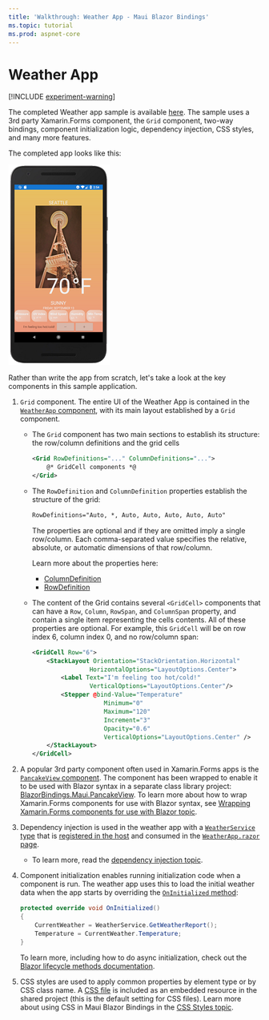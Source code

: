 ```yaml
---
title: 'Walkthrough: Weather App - Maui Blazor Bindings'
ms.topic: tutorial
ms.prod: aspnet-core
---
```


# Weather App

[!INCLUDE [experiment-warning](../includes/experiment-warning.md)]

The completed Weather app sample is available [here](https://github.com/Dreamescaper/BlazorBindings.Maui/tree/master/samples/MobileBlazorBindingsWeather). The sample uses a 3rd party Xamarin.Forms component, the `Grid` component, two-way bindings, component initialization logic, dependency injection, CSS styles, and many more features.

The completed app looks like this:

[ ![Weather App running in the Android Emulator](./media/weather-app/weather-app-inline.png) ](./media/weather-app/weather-app-expanded.png#lightbox)

Rather than write the app from scratch, let's take a look at the key components in this sample application.

1. `Grid` component. The entire UI of the Weather App is contained in the [`WeatherApp` component](https://github.com/Dreamescaper/BlazorBindings.Maui/blob/master/samples/MobileBlazorBindingsWeather/MobileBlazorBindingsWeather/WeatherApp.razor), with its main layout established by a `Grid` component.

   * The `Grid` component has two main sections to establish its structure: the row/column definitions and the grid cells

        ```xml
        <Grid RowDefinitions="..." ColumnDefinitions="...">
            @* GridCell components *@
        </Grid>
        ```

   * The `RowDefinition` and `ColumnDefinition` properties establish the structure of the grid:

        ```xml
        RowDefinitions="Auto, *, Auto, Auto, Auto, Auto, Auto"
        ```

     The properties are optional and if they are omitted imply a single row/column. Each comma-separated value specifies the relative, absolute, or automatic dimensions of that row/column.

     Learn more about the properties here:

        * [ColumnDefinition](https://docs.microsoft.com/dotnet/api/xamarin.forms.columndefinition)
        * [RowDefinition](https://docs.microsoft.com/dotnet/api/Xamarin.Forms.RowDefinition)

   * The content of the Grid contains several `<GridCell>` components that can have a `Row`, `Column`, `RowSpan`, and `ColumnSpan` property, and contain a single item representing the cells contents. All of these properties are optional. For example, this `GridCell` will be on row index 6, column index 0, and no row/column span:

        ```xml
        <GridCell Row="6">
            <StackLayout Orientation="StackOrientation.Horizontal"
                        HorizontalOptions="LayoutOptions.Center">
                <Label Text="I'm feeling too hot/cold!"
                        VerticalOptions="LayoutOptions.Center"/>
                <Stepper @bind-Value="Temperature"
                            Minimum="0"
                            Maximum="120"
                            Increment="3"
                            Opacity="0.6"
                            VerticalOptions="LayoutOptions.Center" />
            </StackLayout>
        </GridCell>
        ```

1. A popular 3rd party component often used in Xamarin.Forms apps is the [`PancakeView` component](https://github.com/sthewissen/Xamarin.Forms.PancakeView). The component has been wrapped to enable it to be used with Blazor syntax in a separate class library project: [BlazorBindings.Maui.PancakeView](https://github.com/Dreamescaper/BlazorBindings.Maui/tree/master/samples/MobileBlazorBindingsWeather/BlazorBindings.Maui.PancakeView). To learn more about how to wrap Xamarin.Forms components for use with Blazor syntax, see [Wrapping Xamarin.Forms components for use with Blazor topic](../advanced/custom-components.md).

1. Dependency injection is used in the weather app with a [`WeatherService` type](https://github.com/Dreamescaper/BlazorBindings.Maui/blob/master/samples/MobileBlazorBindingsWeather/MobileBlazorBindingsWeather/WeatherService.cs) that is [registered in the host](https://github.com/Dreamescaper/BlazorBindings.Maui/blob/master/samples/MobileBlazorBindingsWeather/MobileBlazorBindingsWeather/App.cs#L16) and consumed in the [`WeatherApp.razor` page](https://github.com/Dreamescaper/BlazorBindings.Maui/blob/master/samples/MobileBlazorBindingsWeather/MobileBlazorBindingsWeather/WeatherApp.razor#L1).

   * To learn more, read the [dependency injection topic](../advanced/dependency-injection.md).

1. Component initialization enables running initialization code when a component is run. The weather app uses this to load the initial weather data when the app starts by overriding the [`OnInitialized` method](https://github.com/Dreamescaper/BlazorBindings.Maui/blob/master/samples/MobileBlazorBindingsWeather/MobileBlazorBindingsWeather/WeatherApp.razor#L140-L144):

    ```c#
    protected override void OnInitialized()
    {
        CurrentWeather = WeatherService.GetWeatherReport();
        Temperature = CurrentWeather.Temperature;
    }
    ```

   To learn more, including how to do async initialization, check out the [Blazor lifecycle methods documentation](https://docs.microsoft.com/aspnet/core/blazor/lifecycle).

1. CSS styles are used to apply common properties by element type or by CSS class name. A [CSS file](https://github.com/Dreamescaper/BlazorBindings.Maui/blob/master/samples/MobileBlazorBindingsWeather/MobileBlazorBindingsWeather/WeatherStyles.css) is included as an embedded resource in the shared project (this is the default setting for CSS files). Learn more about using CSS in Maui Blazor Bindings in the [CSS Styles topic](../ui/css-styles.md).
